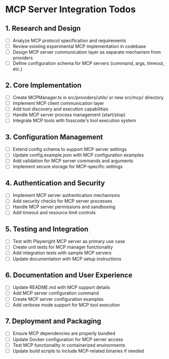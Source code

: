 # MCP Server Integration Todos

## 1. Research and Design

- [ ] Analyze MCP protocol specification and requirements
- [ ] Review existing experimental MCP implementation in codebase
- [ ] Design MCP server communication layer as separate mechanism from providers
- [ ] Define configuration schema for MCP servers (command, args, timeout, etc.)

## 2. Core Implementation

- [ ] Create MCPManager.ts in src/providers/utils/ or new src/mcp/ directory
- [ ] Implement MCP client communication layer
- [ ] Add tool discovery and execution capabilities
- [ ] Handle MCP server process management (start/stop)
- [ ] Integrate MCP tools with fosscode's tool execution system

## 3. Configuration Management

- [ ] Extend config schema to support MCP server settings
- [ ] Update config.example.json with MCP configuration examples
- [ ] Add validation for MCP server commands and arguments
- [ ] Implement secure storage for MCP-specific settings

## 4. Authentication and Security

- [ ] Implement MCP server authentication mechanisms
- [ ] Add security checks for MCP server processes
- [ ] Handle MCP server permissions and sandboxing
- [ ] Add timeout and resource limit controls

## 5. Testing and Integration

- [ ] Test with Playwright MCP server as primary use case
- [ ] Create unit tests for MCP manager functionality
- [ ] Add integration tests with sample MCP servers
- [ ] Update documentation with MCP setup instructions

## 6. Documentation and User Experience

- [ ] Update README.md with MCP support details
- [ ] Add MCP server configuration command
- [ ] Create MCP server configuration examples
- [ ] Add verbose mode support for MCP tool execution

## 7. Deployment and Packaging

- [ ] Ensure MCP dependencies are properly bundled
- [ ] Update Docker configuration for MCP server access
- [ ] Test MCP functionality in containerized environments
- [ ] Update build scripts to include MCP-related binaries if needed

